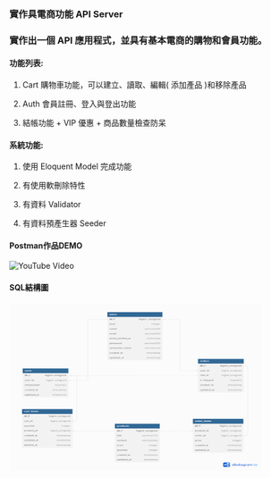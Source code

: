 ### 實作具電商功能 API Server

### 實作出一個 API 應用程式，並具有基本電商的購物和會員功能。

#### 功能列表:

   1. Cart 購物車功能，可以建立、讀取、編輯( 添加產品 )和移除產品

   2. Auth 會員註冊、登入與登出功能

   3. 結帳功能 + VIP 優惠 + 商品數量檢查防呆
    
#### 系統功能:

   1. 使用 Eloquent Model 完成功能

   2. 有使用軟刪除特性

   3. 有資料 Validator

   4. 有資料預產生器 Seeder

#### Postman作品DEMO
<img src="https://i.ytimg.com/vi/uyv5EQ4Zcco/maxresdefault.jpg" alt="YouTube Video" width="450" height="300">

#### SQL結構圖
<img src="https://github.com/Calaglinlol/e_commerce/blob/master/ER_Model.png" alt="GitHub ER Model" width="450" height="300">

